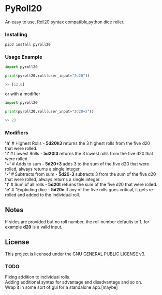# PyRoll20
<p align="center">

An easy to use, Roll20 syntax compatible,python dice roller. 
</p>

### Installing
```bash
pip3 install pyroll20
```

### Usage Example

```python
import pyroll20

print(pyroll20.roll(user_input="2d20"))

>> [12,8]
```
or with a modifier
```python
import pyroll20

print(pyroll20.roll(user_input="2d20+5"))

>> 23 
```

### Modifiers
   **'h'** # Highest Rolls - **5d20h3** returns the 3 highest rolls from the five d20 that were rolled.<br/>
    **'l'** # Lowest Rolls - **5d20l3** returns the 3 lowest rolls from the five d20 that were rolled.<br/>
    **'+'**  # Adds to sum - **5d20+3** adds 3 to the sum of the five d20 that were rolled, always returns a single integer.<br/>
    **'-'**  # Subtracts from sum - **5d20-3** subtracts 3 from the sum of the five d20 that were rolled, always returns a single integer.<br/>
    **'t'**  # Sum of all rolls - **5d20t** returns the sum of the five d20 that were rolled.<br/>
    **'e'**  # "Exploding dice - **5d20e** if any of the five rolls goes critical, it gets re-rolled and added to the individual roll. <br/>
## Notes
If sides are provided but no roll number, the roll number defaults to 1, for example **d20** is a valid input.<br/>



## License
This project is licensed under the GNU GENERAL PUBLIC LICENSE v3.<br/>

### TODO
Fixing addition to individual rolls.<br/>
Adding additional syntax for advantage and disadvantage and so on.<br/>
Wrap it in some sort of gui for a standalone app.[maybe]


